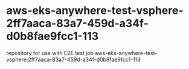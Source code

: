# aws-eks-anywhere-test-vsphere-2ff7aaca-83a7-459d-a34f-d0b8fae9fcc1-113
repository for use with E2E test job aws-eks-anywhere-test-vsphere:2ff7aaca-83a7-459d-a34f-d0b8fae9fcc1-113
